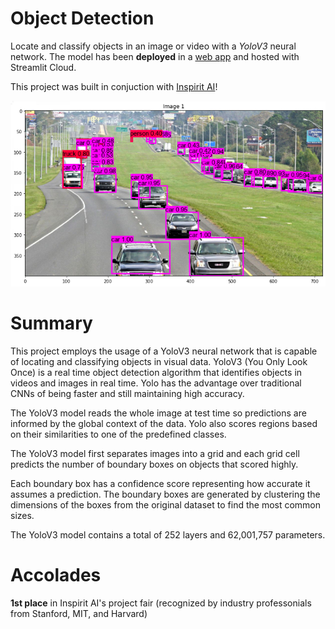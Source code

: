 #  Object Detection
Locate and classify objects in an image or video with a *YoloV3* neural network. The model has been **deployed** in a [web app](https://share.streamlit.io/real-veersandhu/object-detection/app.py) and hosted with Streamlit Cloud.

This project was built in conjuction with [Inspirit AI](https://www.inspiritai.com/)!

<p align="center">
  <img src="media/model_output2.png" alt="Sublime's custom image"/>
</p>

# Summary
This project employs the usage of a YoloV3 neural network that is capable of locating and classifying objects in visual data. YoloV3 (You Only Look Once) is a real time object detection algorithm that identifies objects in videos and images in real time. Yolo has the advantage over traditional CNNs of being faster and still maintaining high accuracy.

The YoloV3 model reads the whole image at test time so predictions are informed by the global context of the data. Yolo also scores regions based on their similarities to one of the predefined classes.

The YoloV3 model first separates images into a grid and each grid cell predicts the number of boundary boxes on objects that scored highly.

Each boundary box has a confidence score representing how accurate it assumes a prediction. The boundary boxes are generated by clustering the dimensions of the boxes from the original dataset to find the most common sizes.

The YoloV3 model contains a total of 252 layers and 62,001,757 parameters.

# Accolades
**1st place** in Inspirit AI's project fair (recognized by industry professonials from Stanford, MIT, and Harvard)
